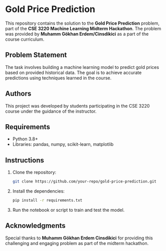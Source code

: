# Gold Price Prediction

This repository contains the solution to the **Gold Price Prediction** problem, part of the **CSE 3220 Machine Learning Midterm Hackathon**. The problem was provided by **Muhamm Gökhan Erdem/Cinsdikici** as a part of the course curriculum.

## Problem Statement

The task involves building a machine learning model to predict gold prices based on provided historical data. The goal is to achieve accurate predictions using techniques learned in the course.

## Authors

This project was developed by students participating in the CSE 3220 course under the guidance of the instructor.

## Requirements

- Python 3.8+
- Libraries: pandas, numpy, scikit-learn, matplotlib

## Instructions

1. Clone the repository:
   ```bash
   git clone https://github.com/your-repo/gold-price-prediction.git
   ```
2. Install the dependencies:
   ```bash
   pip install -r requirements.txt
   ```
3. Run the notebook or script to train and test the model.

## Acknowledgments

Special thanks to **Muhamm Gökhan Erdem Cinsdikici** for providing this challenging and engaging problem as part of the midterm hackathon.
